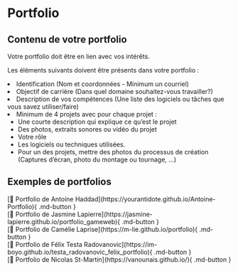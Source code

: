 # Portfolio


<h2>Contenu de votre portfolio</h2>
Votre portfolio doit être en lien avec vos intérêts. 

Les éléments suivants doivent être présents dans votre portfolio :
<li>Identification (Nom et coordonnées - Minimum un courriel)</li>
<li>Objectif de carrière (Dans quel domaine souhaitez-vous travailler?)</li>
<li>Description de vos compétences (Une liste des logiciels ou tâches que vous savez utiliser/faire)</li>
<li>Minimum de 4 projets avec pour chaque projet :<ul><li>Une courte description qui explique ce qu’est le projet</li><li>Des photos, extraits sonores ou vidéo du projet</li><li>Votre rôle</li><li>Les logiciels ou techniques utilisées.</li><li>Pour un des projets, mettre des photos du processus de création (Captures d’écran, photo du montage ou tournage, …)</li></ul></li>


<h2>Exemples de portfolios</h2>
[💼 Portfolio de Antoine Haddad](https://yourantidote.github.io/Antoine-Portfolio){ .md-button }   <br>      
[💼 Portfolio de Jasmine Lapierre](https://jasmine-lapierre.github.io/portfolio_gameweb){ .md-button }   <br>      
[💼 Portfolio de Camélie Laprise](https://m-lie.github.io/portfolio){ .md-button }   <br>     
[💼 Portfolio de Félix Testa Radovanovic](https://im-boyo.github.io/testa_radovanovic_felix_portfolio){ .md-button }   <br>      
[💼 Portfolio de Nicolas St-Martin](https://vanounais.github.io/){ .md-button }   <br>     
